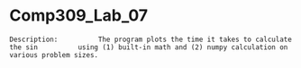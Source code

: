 # Comp309_Lab_07
    Description:          The program plots the time it takes to calculate the sin          using (1) built-in math and (2) numpy calculation on various problem sizes.
